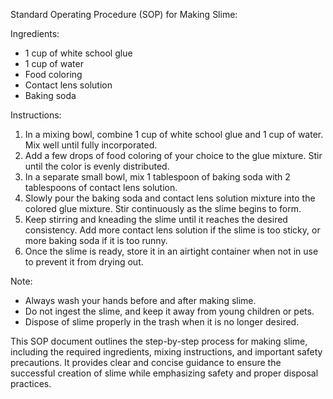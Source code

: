 Standard Operating Procedure (SOP) for Making Slime:

Ingredients:
- 1 cup of white school glue
- 1 cup of water
- Food coloring
- Contact lens solution
- Baking soda

Instructions:
1. In a mixing bowl, combine 1 cup of white school glue and 1 cup of water. Mix well until fully incorporated.
2. Add a few drops of food coloring of your choice to the glue mixture. Stir until the color is evenly distributed.
3. In a separate small bowl, mix 1 tablespoon of baking soda with 2 tablespoons of contact lens solution.
4. Slowly pour the baking soda and contact lens solution mixture into the colored glue mixture. Stir continuously as the slime begins to form.
5. Keep stirring and kneading the slime until it reaches the desired consistency. Add more contact lens solution if the slime is too sticky, or more baking soda if it is too runny.
6. Once the slime is ready, store it in an airtight container when not in use to prevent it from drying out.

Note:
- Always wash your hands before and after making slime.
- Do not ingest the slime, and keep it away from young children or pets.
- Dispose of slime properly in the trash when it is no longer desired.

This SOP document outlines the step-by-step process for making slime, including the required ingredients, mixing instructions, and important safety precautions. It provides clear and concise guidance to ensure the successful creation of slime while emphasizing safety and proper disposal practices.